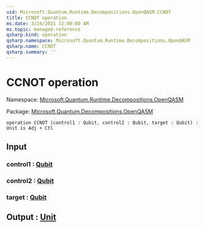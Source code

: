 ```yaml
---
uid: Microsoft.Quantum.Runtime.Decompositions.OpenQASM.CCNOT
title: CCNOT operation
ms.date: 3/24/2021 12:00:00 AM
ms.topic: managed-reference
qsharp.kind: operation
qsharp.namespace: Microsoft.Quantum.Runtime.Decompositions.OpenQASM
qsharp.name: CCNOT
qsharp.summary: ''
---
```


# CCNOT operation

Namespace: [Microsoft.Quantum.Runtime.Decompositions.OpenQASM](xref:Microsoft.Quantum.Runtime.Decompositions.OpenQASM)

Package: [Microsoft.Quantum.Decompositions.OpenQASM](https://nuget.org/packages/Microsoft.Quantum.Decompositions.OpenQASM)




```qsharp
operation CCNOT (control1 : Qubit, control2 : Qubit, target : Qubit) : Unit is Adj + Ctl
```


## Input

### control1 : [Qubit](xref:microsoft.quantum.lang-ref.qubit)




### control2 : [Qubit](xref:microsoft.quantum.lang-ref.qubit)




### target : [Qubit](xref:microsoft.quantum.lang-ref.qubit)





## Output : [Unit](xref:microsoft.quantum.lang-ref.unit)

